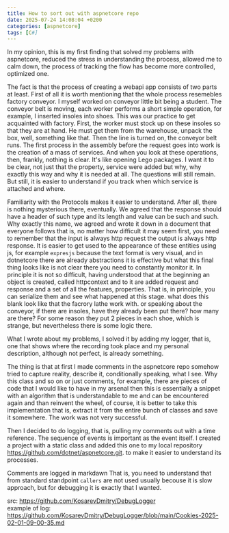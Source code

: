 ```yaml
---
title: How to sort out with aspnetcore repo
date: 2025-07-24 14:08:04 +0200
categories: [aspnetcore]
tags: [C#]
---
```

In my opinion, this is my first finding that solved my problems with aspnetcore, reduced the stress in understanding the process, allowed me to calm down, the process of tracking the flow has become more controlled, optimized one.

The fact is that the process of creating a webapi app consists of two parts at least.
First of all it is worth mentioning that the whole process resemebles factory conveyor.
I myself worked on conveyor little bit being a student.
The conveyor belt is moving, each worker performs a short simple operation, for example, I inserted insoles into shoes.
This was our practice to get acquainted with factory.
First, the worker must stock up on these insoles so that they are at hand.
He must get them from the warehouse, unpack the box, well, something like that.
Then the line is turned on, the conveyor belt runs.
The first process in the assembly before the request goes into work
is the creation of a mass of services.
And when you look at these operations, then, frankly, nothing is clear.
It's like opening Lego packages.
I want it to be clear, not just that the property, service  were added
but why, why exactly this way and why it is needed at all.
The questions will still remain.
But still, it is easier to understand if you track when which service is attached  and where.

Familiarity with the Protocols makes it easier to understand.
After all, there is nothing mysterious there, eventually.
We agreed that the response should have a header of such type and its length and value can be such and such.
Why exactly this name, we agreed and wrote it down in a document that everyone follows
that is, no matter how difficult it may seem first, you need to remember that the input is always http request
the output is always http response. It is easier to get used to the appearance of these entities using js, for example `expresjs`
because the text format is very visual, and in dotnetcore there are already abstractions
it is effective but what this final thing looks like is not clear there you need to constantly monitor it.
In principle it is not so difficult, having understood that at the beginning an object is created, called httpcontext and to it are added
request and response and a set of all the features, properties.
That is, in principle, you can serialize them and see what happened at this stage.
what does this blank look like that the facrory lathe work with. or speaking about the conveyor, if there are insoles, have they already been put there?
how many are there? For some reason they put 2 pieces in each shoe, which is strange, but nevertheless there is some logic there.

What I wrote about my problems, I solved it by adding my logger, that is, one that shows where the recording took place and my personal
description, although not perfect, is already something. 

The thing is that at first I made comments in the aspnetcore repo somehow tried to capture reality, describe it,
conditionally speaking, what I see. Why this class and so on or just comments, for example, there are pieces of code that I would like to have in my arsenal
then this is essentially a snippet with an algorithm that is understandable to me and can be encountered again and than reinvent the wheel, of course, it is better to take this implementation
that is, extract it from the entire bunch of classes and save it somewhere.
The work was not very successful.


Then I decided to do logging, that is, pulling my comments out with a time reference.
The sequence of events is important as the event itself.
I  created a project with a static class and added this one to my local repository https://github.com/dotnet/aspnetcore.git. to make it easier to understand its processes. 

Comments are logged in markdawn That is, you need to understand that  from standard standpoint `callers` are not used  usually becouse it is slow approach,  but for debugging it is exactly that I wanted.

src:  <https://github.com/KosarevDmitry/DebugLogger>  
example of log: <https://github.com/KosarevDmitry/DebugLogger/blob/main/Cookies-2025-02-01-09-00-35.md>
